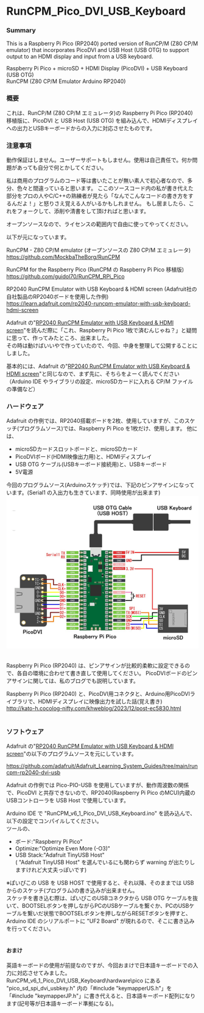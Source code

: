 # RunCPM_Pico_DVI_USB_Keyboard
### Summary

This is a Raspberry Pi Pico (RP2040) ported version of RunCP/M (Z80 CP/M emulator) that incorporates PicoDVI and USB Host (USB OTG) to support output to an HDMI display and input from a USB keyboard. 

Raspberry Pi Pico + microSD + HDMI Display (PicoDVI) + USB Keyboard (USB OTG)</br>
RunCPM (Z80 CP/M Emulator Arduino RP2040)

### 概要

これは、RunCP/M (Z80 CP/M エミュレータ)の Raspberry Pi Pico (RP2040) 移植版に、PicoDVI と USB Host (USB OTG) を組み込んで、HDMIディスプレイへの出力とUSBキーボードからの入力に対応させたものです。

### 注意事項

動作保証はしません。ユーザーサポートもしません。使用は自己責任で。何か問題があっても自分で何とかしてください。

私は商用のプログラムのコード等は書いたことが無い素人で初心者なので、多分、色々と間違っていると思います。 ここのソースコード内の私が書き代えた部分をプロの人やC/C++の熟練者が見たら「なんでこんなコードの書き方をするんだよ！」と怒りさえ覚える人がいるかもしれません。 もし居ましたら、これをフォークして、添削や清書をして頂ければと思います。

オープンソースなので、ライセンスの範囲内で自由に使ってやってください。

以下が元になっています。

RunCPM - Z80 CP/M emulator (オープンソースの Z80 CP/M エミュレータ)</br>
https://github.com/MockbaTheBorg/RunCPM

RunCPM for the Raspberry Pico (RunCPM の Raspberry Pi Pico 移植版)</br>
https://github.com/guidol70/RunCPM_RPi_Pico

RP2040 RunCPM Emulator with USB Keyboard & HDMI screen (Adafruit社の自社製品のRP2040ボードを使用した作例)</br>
https://learn.adafruit.com/rp2040-runcpm-emulator-with-usb-keyboard-hdmi-screen
</br>


Adafruit の"[RP2040 RunCPM Emulator with USB Keyboard & HDMI screen](https://learn.adafruit.com/rp2040-runcpm-emulator-with-usb-keyboard-hdmi-screen)"を読んだ際に「これ、Raspberry Pi Pico 1枚で済むんじゃね？」と疑問に思って、作ってみたところ、出来ました。</br>
その時は動けばいいやで作っていたので、今回、中身を整理して公開することにしました。

基本的には、Adafruit の"[RP2040 RunCPM Emulator with USB Keyboard & HDMI screen](https://learn.adafruit.com/rp2040-runcpm-emulator-with-usb-keyboard-hdmi-screen)"と同じなので、まず先に、そちらをよーく読んでください（Arduino IDE やライブラリの設定、microSDカードに入れる CP/M ファイルの準備など）


### ハードウェア

Adafruit の作例では、RP2040搭載ボードを2枚、使用していますが、このスケッチ(プログラムソース)では、Raspberry Pi Pico を1枚だけ、使用します。
他には、
* microSDカードスロットボードと、microSDカード
* PicoDVIボード(HDMI映像出力用)と、HDMIディスプレイ
* USB OTG ケーブル(USBキーボード接続用)と、USBキーボード
* 5V電源

今回のプログラムソース(Arduinoスケッチ)では、下記のピンアサインになっています。(Serial1 の入出力も生きています、同時使用が出来ます)
<img src="images/RunCPM_Pico_PicoDVI_USB_Keyboard.jpg" width="800"><br><br>

Raspberry Pi Pico (RP2040) は、ピンアサインが比較的柔軟に設定できるので、各自の環境に合わせて書き直して使用してください。
PicoDVIボードのピンアサインに関しては、私のブログでも説明しています。

Raspberry Pi Pico (RP2040) と、PicoDVI用コネクタと、Arduino用PicoDVIライブラリで、HDMIディスプレイに映像出力を試した話(覚え書き)</br>
http://kato-h.cocolog-nifty.com/khweblog/2023/12/post-ec5830.html</br></br>



### ソフトウェア
Adafruit の"[RP2040 RunCPM Emulator with USB Keyboard & HDMI screen](https://learn.adafruit.com/rp2040-runcpm-emulator-with-usb-keyboard-hdmi-screen)"の以下のプログラムソースを元にしています。

https://github.com/adafruit/Adafruit_Learning_System_Guides/tree/main/runcpm-rp2040-dvi-usb

Adafruit の作例では Pico-PIO-USB を使用していますが、動作周波数の関係で、PicoDVI と共存できないので、RP2040(Raspberry Pi Pico のMCU)内蔵のUSBコントローラを USB Host で使用しています。

Arduino IDE で "RunCPM_v6_1_Pico_DVI_USB_Keyboard.ino" を読み込んで、以下の設定でコンパイルしてください。</br>
ツールの、
* ボード:"Raspberry Pi Pico"
* Optimize:"Optimize Even More (-O3)"
* USB Stack:"Adafruit TinyUSB Host"
</br>( "Adafruit TinyUSB Host" を選んでいるにも関わらず warning が出たりしますけれど大丈夫っぽいです)

※ぱいぴこの USB を USB HOST で使用すると、それ以降、そのままでは USB からのスケッチ(プログラム)の書き込みが出来ません。</br>
スケッチを書き込む際は、ぱいぴこのUSBコネクタから USB OTG ケーブルを抜いて、BOOTSELボタンを押しながらPCのUSBケーブルを繋ぐか、PCのUSBケーブルを繋いだ状態でBOOTSELボタンを押しながらRESETボタンを押すと、Arduino IDE のシリアルポートに "UF2 Board" が現れるので、そこに書き込みを行ってください。</br></br>

#### おまけ
英語キーボードの使用が前提なのですが、今回おまけで日本語キーボードでの入力に対応させてみました。
RunCPM_v6_1_Pico_DVI_USB_Keyboard\hardware\pico にある "pico_sd_spi_dvi_usbkey.h" 内の「#include "keymapperUS.h"」を「#include "keymapperJP.h"」に書き代えると、日本語キーボード配列になります(記号等が日本語キーボード準拠になる)。
